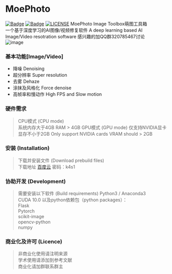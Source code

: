 # MoePhoto
[![Badge](https://img.shields.io/badge/version-4.5.5-brightgreen.svg)](https://github.com/opteroncx/MoePhoto/blob/master/update_log.txt)
[![Badge](https://img.shields.io/badge/link-may--workshop-blue.svg)](http://may-workshop.com/?page_id=373)
[![LICENSE](https://img.shields.io/badge/license-Anti%20996-blue.svg)](https://github.com/996icu/996.ICU/blob/master/LICENSE)
MoePhoto Image Toolbox萌图工具箱  
一个基于深度学习的AI图像/视频修复软件 
A deep learning based AI Image/Video resotration software 
感兴趣的加QQ群320785467讨论  
![image](https://github.com/opteroncx/MoePhoto/blob/master/images/example1s.png)
### 基本功能[Image/Video]
* 降噪 Denoising
* 超分辨率 Super resolution
* 去雾 Dehaze
* 涂抹及风格化 Force denoise
* 高帧率和慢动作 High FPS and Slow motion
### 硬件需求
> CPU模式 (CPU mode)  
系统内存大于4GB 
RAM > 4GB 
> GPU模式 (GPU mode) 
仅支持NVIDIA显卡  
显存不小于2GB 
Only support NVIDIA cards 
VRAM should > 2GB 
### 安装 (Installation)
> 下载并安装文件 (Download prebuild files)  
下载地址 [百度云](http://pan.baidu.com/s/1W5DQTepe6jT6TGu4QFAPXg) 密码：k4s1  

### 协助开发 (Development)
> 需要安装以下软件 (Build requirements)
Python3 / Anaconda3  
CUDA 10.0 
以及python依赖包（python packages）：  
Flask  
Pytorch  
scikit-image  
opencv-python  
numpy  

### 商业化及许可 (Licence)
> 非商业化使用请注明来源  
学术使用请添加到参考文献  
商业化请加群联系群主  